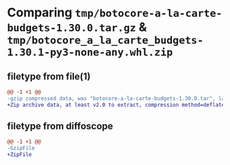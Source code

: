 # Comparing `tmp/botocore-a-la-carte-budgets-1.30.0.tar.gz` & `tmp/botocore_a_la_carte_budgets-1.30.1-py3-none-any.whl.zip`

## filetype from file(1)

```diff
@@ -1 +1 @@
-gzip compressed data, was "botocore-a-la-carte-budgets-1.30.0.tar", last modified: Tue Jul  4 01:44:20 2023, max compression
+Zip archive data, at least v2.0 to extract, compression method=deflate
```

## filetype from diffoscope

```diff
@@ -1 +1 @@
-GzipFile
+ZipFile
```

